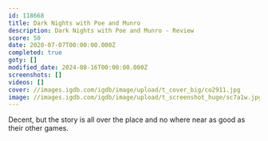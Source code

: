```yaml
---
id: 118668
title: Dark Nights with Poe and Munro
description: Dark Nights with Poe and Munro - Review
score: 50
date: 2020-07-07T00:00:00.000Z
completed: true
goty: []
modified_date: 2024-08-16T00:00:00.000Z
screenshots: []
videos: []
cover: //images.igdb.com/igdb/image/upload/t_cover_big/co2911.jpg
image: //images.igdb.com/igdb/image/upload/t_screenshot_huge/sc7a1w.jpg
---
```

Decent, but the story is all over the place and no where near as good as their other games.